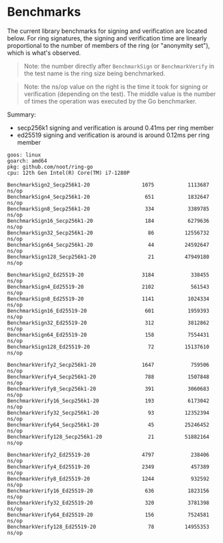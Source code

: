 # Benchmarks

The current library benchmarks for signing and verification are located below. For ring signatures, the signing and verification time are linearly proportional to the number of members of the ring (or "anonymity set"), which is what's observed.

> Note: the number directly after `BenchmarkSign` or `BenchmarkVerify` in the test name is the ring size being benchmarked. 

> Note: the ns/op value on the right is the time it took for signing or verification (depending on the test). The middle value is the number of times the operation was executed by the Go benchmarker.

Summary:
- secp256k1 signing and verification is around 0.41ms per ring member
- ed25519 signing and verification is around is around 0.12ms per ring member

```
goos: linux
goarch: amd64
pkg: github.com/noot/ring-go
cpu: 12th Gen Intel(R) Core(TM) i7-1280P

BenchmarkSign2_Secp256k1-20                 1075           1113687 ns/op
BenchmarkSign4_Secp256k1-20                  651           1832647 ns/op
BenchmarkSign8_Secp256k1-20                  334           3389785 ns/op
BenchmarkSign16_Secp256k1-20                 184           6279636 ns/op
BenchmarkSign32_Secp256k1-20                  86          12556732 ns/op
BenchmarkSign64_Secp256k1-20                  44          24592647 ns/op
BenchmarkSign128_Secp256k1-20                 21          47949180 ns/op

BenchmarkSign2_Ed25519-20                   3184            338455 ns/op
BenchmarkSign4_Ed25519-20                   2102            561543 ns/op
BenchmarkSign8_Ed25519-20                   1141           1024334 ns/op
BenchmarkSign16_Ed25519-20                   601           1959393 ns/op
BenchmarkSign32_Ed25519-20                   312           3812862 ns/op
BenchmarkSign64_Ed25519-20                   158           7554431 ns/op
BenchmarkSign128_Ed25519-20                   72          15137610 ns/op

BenchmarkVerify2_Secp256k1-20               1647            759506 ns/op
BenchmarkVerify4_Secp256k1-20                788           1507848 ns/op
BenchmarkVerify8_Secp256k1-20                391           3060683 ns/op
BenchmarkVerify16_Secp256k1-20               193           6173042 ns/op
BenchmarkVerify32_Secp256k1-20                93          12352394 ns/op
BenchmarkVerify64_Secp256k1-20                45          25246452 ns/op
BenchmarkVerify128_Secp256k1-20               21          51882164 ns/op

BenchmarkVerify2_Ed25519-20                 4797            238406 ns/op
BenchmarkVerify4_Ed25519-20                 2349            457389 ns/op
BenchmarkVerify8_Ed25519-20                 1244            932592 ns/op
BenchmarkVerify16_Ed25519-20                 636           1823156 ns/op
BenchmarkVerify32_Ed25519-20                 320           3781398 ns/op
BenchmarkVerify64_Ed25519-20                 156           7524581 ns/op
BenchmarkVerify128_Ed25519-20                 78          14955353 ns/op
```
